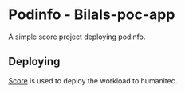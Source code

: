 # Podinfo - Bilals-poc-app

A simple score project deploying podinfo.

## Deploying

[Score](https://score.dev/) is used to deploy the workload to humanitec.
